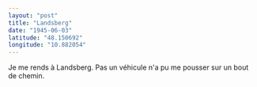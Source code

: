```yaml
---
layout: "post"
title: "Landsberg"
date: "1945-06-03"
latitude: "48.150692"
longitude: "10.882054"
---
```


Je me rends à Landsberg. Pas un véhicule n'a pu me pousser sur un bout de chemin.


<div class="histoire"></div>

<div class="commentaire"></div>